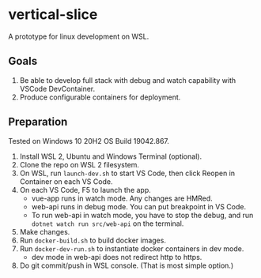 # vertical-slice

A prototype for linux development on WSL.

## Goals

1. Be able to develop full stack with debug and watch capability with VSCode DevContainer.
2. Produce configurable containers for deployment.

## Preparation

Tested on Windows 10 20H2 OS Build 19042.867.

1. Install WSL 2, Ubuntu and Windows Terminal (optional).
2. Clone the repo on WSL 2 filesystem.
3. On WSL, run `launch-dev.sh` to start VS Code, then click Reopen in Container on each VS Code.
4. On each VS Code, F5 to launch the app.
    - vue-app runs in watch mode. Any changes are HMRed.
    - web-api runs in debug mode. You can put breakpoint in VS Code.
    - To run web-api in watch mode, you have to stop the debug, and run `dotnet watch run src/web-api` on the terminal.
5. Make changes.
6. Run `docker-build.sh` to build docker images.
7. Run `docker-dev-run.sh` to instantiate docker containers in dev mode.
    - dev mode in web-api does not redirect http to https.
8. Do git commit/push in WSL console. (That is most simple option.)
